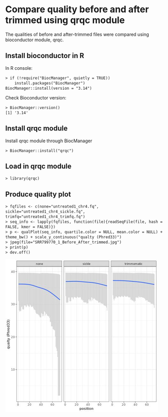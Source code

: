 # Compare quality before and after trimmed using qrqc module

The qualities of before and after-trimmed files were compared using bioconductor module, qrqc.

##  Install bioconductor in R
In R console:
```
> if (!require("BiocManager", quietly = TRUE))
    install.packages("BiocManager")
BiocManager::install(version = "3.14")
```
Check Bioconductor version:
```
> BiocManager::version()
[1] '3.14'
```
## Install qrqc module
Install qrqc module through BiocManager
```
> BiocManager::install("qrqc")
```

## Load in qrqc module
```
> library(qrqc)
```

## Produce quality plot
```
> fqfiles <- c(none="untreated1_chr4.fq", sickle="untreated1_chr4_sickle.fq", trimfq="untreated1_chr4_trimfq.fq")
> seq_info <- lapply(fqfiles, function(file){readSeqFile(file, hash = FALSE, kmer = FALSE)})
> p <- qualPlot(seq_info, quartile.color = NULL, mean.color = NULL) + theme_bw() + scale_y_continuous("qualty (Phred33)")
> jpeg(file="SRR799770_1_Before_After_trimmed.jpg")
> print(p)
> dev.off()
```
![BvA](../data/02_intermediate/SRR799770_1_Before_After_trimmed.jpg)